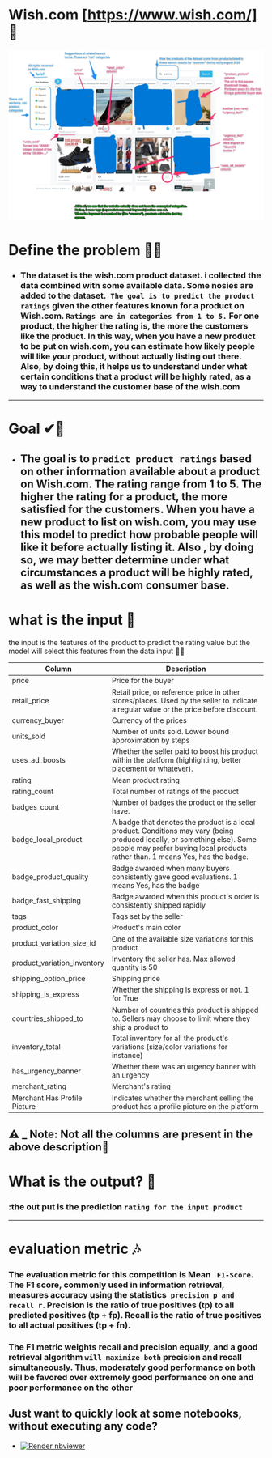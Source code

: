 # Wish.com [https://www.wish.com/] 🎉
![](https://github.com/AhemdMahmoud/Wish.com/blob/main/represent_Image.jpg)

# Define the problem 🐱‍🚀
* ### The dataset is the wish.com product dataset. i collected the data combined with some available data. Some nosies are added to the dataset.` The goal is to predict the product ratings` given the other features known for a product on Wish.com. `Ratings are in categories from 1 to 5.` For one product, the higher the rating is, the more the customers like the product. In this way, when you have a new product to be put on wish.com, you can estimate how likely people will like your product, without actually listing out there. Also, by doing this, it helps us to understand under what certain conditions that a product will be highly rated, as a way to understand the customer base of the wish.com

---
# Goal ✔🎁
* ## The goal is to `predict product ratings` based on other information available about a product on Wish.com. The rating range from 1 to 5. The higher the rating for a product, the more satisfied for the customers. When you have a new product to list on wish.com, you may use this model to predict how probable people will like it before actually listing it. Also , by doing so, we may better determine under what circumstances a product will be highly rated, as well as the wish.com consumer base.
# what is the input 🤳
the input is the features of the product to predict the rating value but the model will select this features from the data input 🐱‍💻

|Column                           | Description                                                                                   |
|--------------------------------|-----------------------------------------------------------------------------------------------|
| price                          | Price for the buyer                                                                          |
| retail_price                   | Retail price, or reference price in other stores/places. Used by the seller to indicate a regular value or the price before discount.                   |
| currency_buyer                 | Currency of the prices                                                                       |
| units_sold                     | Number of units sold. Lower bound approximation by steps                                      |
| uses_ad_boosts                | Whether the seller paid to boost his product within the platform (highlighting, better placement or whatever). |
| rating                         | Mean product rating                                                                          |
| rating_count                   | Total number of ratings of the product                                                       |
| badges_count                   | Number of badges the product or the seller have.                                             |
| badge_local_product            | A badge that denotes the product is a local product. Conditions may vary (being produced locally, or something else). Some people may prefer buying local products rather than. 1 means Yes, has the badge. |
| badge_product_quality          | Badge awarded when many buyers consistently gave good evaluations. 1 means Yes, has the badge |
| badge_fast_shipping            | Badge awarded when this product's order is consistently shipped rapidly                       |
| tags                           | Tags set by the seller                                                                       |
| product_color                  | Product's main color                                                                         |
| product_variation_size_id      | One of the available size variations for this product                                         |
| product_variation_inventory    | Inventory the seller has. Max allowed quantity is 50                                           |
| shipping_option_price          | Shipping price                                                                                |
| shipping_is_express            | Whether the shipping is express or not. 1 for True                                            |
| countries_shipped_to           | Number of countries this product is shipped to. Sellers may choose to limit where they ship a product to |
| inventory_total                | Total inventory for all the product's variations (size/color variations for instance)         |
| has_urgency_banner             | Whether there was an urgency banner with an urgency                                           |
| merchant_rating                | Merchant's rating                                                                            |
| Merchant Has Profile Picture   | Indicates whether the merchant selling the product has a profile picture on the platform      |

  
## ⚠ _ Note: Not all the columns are present in the above description🤢


# What is the output? 🎂
 ### :the out put is the prediction `rating for the input product`

---------------------------------
# evaluation metric 🎶

### The evaluation metric for this competition is Mean ` F1-Score`. The F1 score, commonly used in information retrieval, measures accuracy using the statistics` precision p and recall r`. Precision is the ratio of true positives (tp) to all predicted positives (tp + fp). Recall is the ratio of true positives to all actual positives (tp + fn).
### The F1 metric weights recall and precision equally, and a good retrieval algorithm `will maximize both` precision and recall simultaneously. Thus, moderately good performance on both will be favored over extremely good performance on one and poor performance on the other

## Just want to quickly look at some notebooks, without executing any code?

* <a href="https://github.com/AhemdMahmoud/Wish.com/blob/main/Wish_com.ipynb"><img src="https://raw.githubusercontent.com/jupyter/design/master/logos/Badges/nbviewer_badge.svg" alt="Render nbviewer" /></a>
